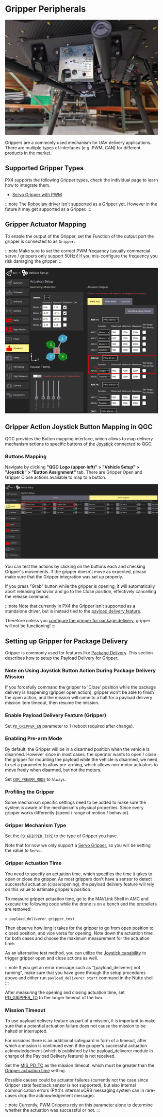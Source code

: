 # Gripper Peripherals

![High-load gripper example](../../assets/hardware/grippers/highload_gripper_example.jpg)

Grippers are a commonly used mechanism for UAV delivery applications. There are multiple types of interfaces (e.g. PWM, CAN) for different products in the market.

## Supported Gripper Types

PX4 supports the following Gripper types, check the individual page to learn how to integrate them.

- [Servo Gripper with PWM](gripper_servo.md)

:::note
The [Roboclaw driver](../modules/modules_driver.md#roboclaw) isn't supported as a Gripper yet. However in the future it may get supported as a Gripper.
:::

## Gripper Actuator Mapping

To enable the output of the Gripper, set the Function of the output port the gripper is connected to as `Gripper`.

:::note
Make sure to set the correct PWM frequency (usually commercial servo / grippers only support 50Hz)! If you mis-configure the frequency you risk damaging the gripper.
:::

![Gripper output mapping](../../assets/config/gripper/qgc_gripper_output_setup.png)

## Gripper Action Joystick Button Mapping in QGC

QGC provides the Button mapping interface, which allows to map delivery mechanism actions to specific buttons of the [Joystick](../config/joystick.md) connected to QGC.

### Buttons Mapping

Navigate by clicking **"QGC Logo (upper-left)" > "Vehicle Setup" > "Joystick" > "Button Assignment"** tab. There are Gripper Open and Gripper Close actions available to map to a button.

![Gripper action mapping](../../assets/config/gripper/qgc_gripper_actions_joystick.png)

You can test the actions by clicking on the buttons each and checking Gripper's movements. If the gripper doesn't move as expected, please make sure that the Gripper integration was set up properly.

If you press "Grab" button while the gripper is opening, it will automatically abort releasing behavior and go to the Close position, effectively cancelling the release command.

:::note
Note that currently in PX4 the Gripper isn't supported as a standalone driver, but is instead tied to the [payload delivery feature](../advanced_features/package_delivery.md).

Therefore unless you [configure the gripper for package delivery](#setting-up-gripper-for-package-delivery), gripper will not be functioning!
:::


## Setting up Gripper for Package Delivery

Gripper is commonly used for features like [Package Delivery](../advanced_features/package_delivery.md). This section describes how to setup the Payload Delivery for Gripper.

### Note on Using Joystick Button Action During Package Delivery Mission

If you forcefully command the gripper to 'Close' position while the package delivery is happening (gripper open action), gripper won't be able to finish the open action, and the mission will come to a halt for a payload delivery mission item timeout, then resume the mission.

### Enable Payload Delivery Feature (Gripper)

Set [`PD_GRIPPER_EN`](../advanced_config/parameter_reference.md#PD_GRIPPER_EN) parameter to 1 (reboot required after change).

### Enabling Pre-arm Mode

By default, the Gripper will be in a disarmed position when the vehicle is disarmed. However since in most cases, the operator wants to open / close the gripper for mounting the payload while the vehicle is disarmed, we need to set a parameter to allow pre-arming, which allows non-motor actuators to move freely when disarmed, but not the motors.

Set [`COM_PREARM_MODE`](../advanced_config/parameter_reference.md#COM_PREARM_MODE) to `Always`.

### Profiling the Gripper

Some mechanism specific settings need to be added to make sure the system is aware of the mechanism's physical properties. Since every gripper works differently (speed / range of motion / behavior).

### Gripper Mechanism Type

Set the [`PD_GRIPPER_TYPE`](../advanced_config/parameter_reference.md#PD_GRIPPER_TYPE) to the type of Gripper you have.

Note that for now we only support a [Servo Gripper](gripper_servo.md), so you will be setting the value to `Servo`.

### Gripper Actuation Time

You need to specify an actuation time, which specifies the time it takes to open or close the gripper. As most grippers don't have a sensor to detect successful actuation (close/opening), the payload delivery feature will rely on this value to estimate gripper's position.

To measure gripper actuation time, go to the MAVLink Shell in AMC and execute the following code while the drone is on a bench and the propellers are removed:

`> payload_deliverer gripper_test`

Then observe how long it takes for the gripper to go from open position to closed position, and vice versa for opening. Note down the actuation time for both cases and choose the maximum measurement for the actuation time.

As an alternative test method, you can utilize the [Joystick capability](#griper-action-joystick-button-mapping-in-qgc) to trigger gripper open and close actions as well.

:::note
If you get an error message such as "[payload_deliverer] not running", make sure that you have gone through the setup procedures above and either run `payload_deliverer start` command in the Nuttx shell
:::

After measuring the opening and closing actuation time, set [PD_GRIPPER_TO](../advanced_config/parameter_reference.md#PD_GRIPPER_TO) to the longer timeout of the two.

### Mission Timeout

To use payload delivery feature as part of a mission, it is important to make sure that a potential actuation failure does not cause the mission to be halted or interrupted.

For missions there is an additional safeguard in form of a timeout, after which a mission is continued even if the gripper's successful actuation acknowledgement (which is published by the payload_deliverer module in charge of the Payload Delivery feature) is not received.

Set the [MIS_PD_TO](../advanced_config/parameter_reference.md#MIS_PD_TO) as the mission timeout, which must be greater than the [Gripper actuation time](#gripper-actuation-time) setting.

Possible causes could be actuator failures (currently not the case since Gripper state feedback sensor is not supported), but also internal communication errors (PX4's internal uORB messaging system can in rare-cases drop the acknowledgement message).

:::note
Currently, PWM Grippers rely on this parameter alone to determine whether the actuation was successful or not.
:::